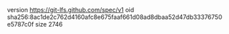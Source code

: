 version https://git-lfs.github.com/spec/v1
oid sha256:8ac1de2c762d4160afc8e675faaf661d08ad8dbaa52d47db33376750e5787c0f
size 2746
